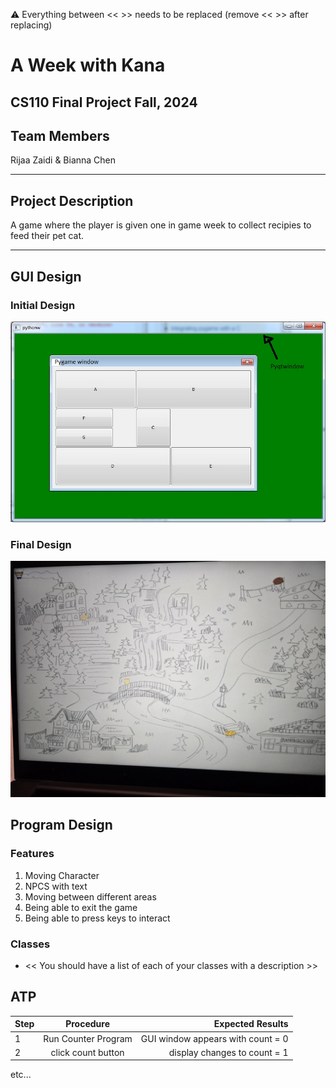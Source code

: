 
:warning: Everything between << >> needs to be replaced (remove << >> after replacing)

# A Week with Kana
## CS110 Final Project  Fall, 2024

## Team Members

Rijaa Zaidi & Bianna Chen

***

## Project Description

A game where the player is given one in game week to collect recipies to feed their pet cat.

***    

## GUI Design

### Initial Design

![initial gui](assets/gui.jpg)

### Final Design

![final gui](assets/finalgui.jpg)

## Program Design

### Features

1. Moving Character
2. NPCS with text
3. Moving between different areas
4. Being able to exit the game
5. Being able to press keys to interact

### Classes

- << You should have a list of each of your classes with a description >>

## ATP

| Step                 |Procedure             |Expected Results                   |
|----------------------|:--------------------:|----------------------------------:|
|  1                   | Run Counter Program  |GUI window appears with count = 0  |
|  2                   | click count button   | display changes to count = 1      |
etc...
